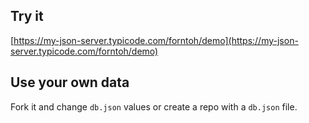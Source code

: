 ## Try it

[https://my-json-server.typicode.com/forntoh/demo](https://my-json-server.typicode.com/forntoh/demo)

## Use your own data

Fork it and change `db.json` values or create a repo with a `db.json` file.
